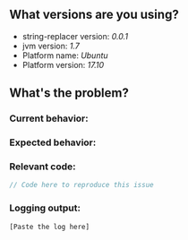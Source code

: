 <!---
Are you in the right place?
  * Please, for general technical questions, post a question on [StackOverflow](http://stackoverflow.com/) tagged appropriately.
  * Search for duplicate or closed [issues](https://github.com/thiagogarbazza/string-replacer/issues)
-->

<!--- provide general introduction to the issue logging and why it is relevant to this repository -->

## What versions are you using?
  - string-replacer version: _0.0.1_
  - jvm version: _1.7_
  - Platform name:  _Ubuntu_
  - Platform version: _17.10_

## What's the problem?
<!--- provide more detailed introduction to the issue itself and why it is relevant -->

### Current behavior:
<!--- What happened? describe what you currently experience from this process, and thereby explain the issue -->

### Expected behavior:
<!--- What did you expect to happen? describe what you would expect to have resulted from this process -->

### Relevant code:
```java
// Code here to reproduce this issue
```

### Logging output:
```shellscript
[Paste the log here]
```
